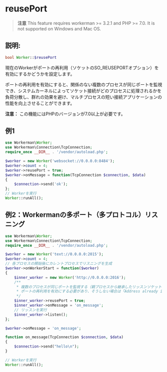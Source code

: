 # reusePort
> **注意**
> This feature requires workerman >= 3.2.1 and PHP >= 7.0. It is not supported on Windows and Mac OS.

## 説明:

```php
bool Worker::$reusePort
```

現在のWorkerがポートの再利用（ソケットのSO_REUSEPORTオプション）を有効にするかどうかを設定します。

ポートの再利用を有効にすると、関係のない複数のプロセスが同じポートを監視でき、システムカーネルによってソケット接続がどのプロセスに処理されるかを負荷分散し、群れの効果を避け、マルチプロセスの短い接続アプリケーションの性能を向上させることができます。

**注意：** この機能にはPHPのバージョンが7.0以上が必要です。

## 例1

```php
use Workerman\Worker;
use Workerman\Connection\TcpConnection;
require_once __DIR__ . '/vendor/autoload.php';

$worker = new Worker('websocket://0.0.0.0:8484');
$worker->count = 4;
$worker->reusePort = true;
$worker->onMessage = function(TcpConnection $connection, $data)
{
    $connection->send('ok');
};
// Workerを実行
Worker::runAll();
```

## 例2：Workermanの多ポート（多プロトコル）リスニング

```php
use Workerman\Worker;
use Workerman\Connection\TcpConnection;
require_once __DIR__ . '/vendor/autoload.php';

$worker = new Worker('text://0.0.0.0:2015');
$worker->count = 4;
// 各プロセスの開始後にカレントプロセスでリスニングを生成
$worker->onWorkerStart = function($worker)
{
    $inner_worker = new Worker('http://0.0.0.0:2016');
    /**
     * 複数のプロセスが同じポートを監視する（親プロセスから継承したリッスンソケットではない）
     * ポートの再利用を有効にする必要があり、そうしない場合は「Address already in use」エラーが発生します
     */
    $inner_worker->reusePort = true;
    $inner_worker->onMessage = 'on_message';
    // リッスンを実行
    $inner_worker->listen();
};

$worker->onMessage = 'on_message';

function on_message(TcpConnection $connection, $data)
{
    $connection->send("hello\n");
}

// Workerを実行
Worker::runAll();
```
